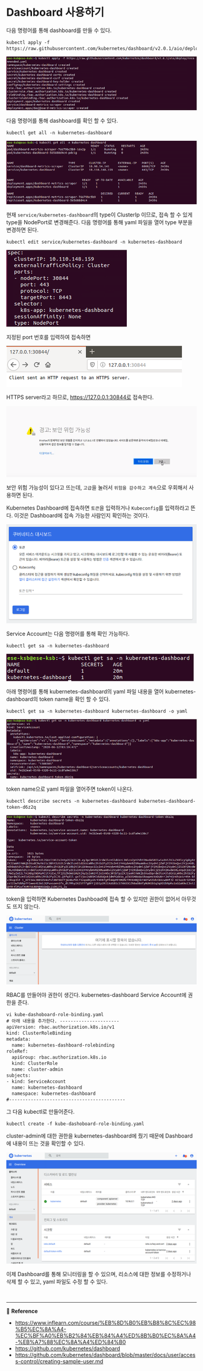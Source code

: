 # Dashboard 사용하기

다음 명령어를 통해 dashboard를 만들 수 있다.

~~~ shell
kubectl apply -f https://raw.githubusercontent.com/kubernetes/dashboard/v2.0.1/aio/deploy/recommended.yaml
~~~

![create_dashboard](../img/k8s_dashboard(1).PNG)

다음 명령어를 통해 dashboard를 확인 할 수 있다.

~~~ shell
kubectl get all -n kubernetes-dashboard
~~~

![check_dashboard](../img/k8s_dashboard(2).PNG)

현재 `service/kubernetes-dashboard`의 type이 ClusterIp 이므로, 접속 할 수 있게 type을 NodePort로 변경해준다. 다음 명령어를 통해 yaml 파일을 열어 type 부분을 변경하면 된다.

~~~ shell 
kubectl edit service/kubernetes-dashboard -n kubernetes-dashboard
~~~

![chang_port_type](../img/k8s_dashboard(3).PNG)

지정된 port 번호를 입력하여 접속하면

![page_https](../img/k8s_dashboard(4).PNG)

HTTPS server라고 하므로, https://127.0.0.1:30844로 접속한다.

![danger](../img/k8s_dashboard(5).PNG)

보안 위험 가능성이 있다고 뜨는데, `고급`을 눌러서 `위험을 감수하고 계속`으로 우회해서 사용하면 된다.

Kubernetes Dashboard에 접속하면 `토큰`을 입력하거나 `Kubeconfig`를 입력하라고 뜬다. 이것은 Dashboard에 접속 가능한 사람인지 확인하는 것이다.

![dashboard_start](../img/k8s_dashboard(6).PNG)

Service Account는 다음 명령어를 통해 확인 가능하다.

~~~ shell
kubectl get sa -n kubernetes-dashboard
~~~

![dashboard_start](../img/k8s_dashboard(7).PNG)

아래 명령어를 통해 kubernetes-dashboard의 yaml 파일 내용을 열어 kubernetes-dashboard의 token name을 확인 할 수 있다.

~~~ shell
kubectl get sa -n kubernetes-dashboard kubernetes-dashboard -o yaml
~~~

![check_token_name](../img/k8s_dashboard(8).PNG)

token name으로 yaml 파일을 열어주면 token이 나온다.

~~~ shell
kubectl describe secrets -n kubernetes-dashboard kubernetes-dashboard-token-d6z2q
~~~

![check_token](../img/k8s_dashboard(9).PNG)

token을 입력하면 Kubernetes Dashboad에 접속 할 수 있지만 권한이 없어서 아무것도 뜨지 않는다. 

![check_token](../img/k8s_dashboard(10).PNG)

RBAC를 만들어야 권한이 생긴다. kubernetes-dashboard Service Account에 권한을 준다.

~~~ shell
vi kube-dashoboard-role-binding.yaml
# 아래 내용을 추가한다. ----------------------
apiVersion: rbac.authorization.k8s.io/v1
kind: ClusterRoleBinding
metadata:
  name: kubernetes-dashboard-rolebinding
roleRef:
  apiGroup: rbac.authorization.k8s.io
  kind: ClusterRole
  name: cluster-admin
subjects:
- kind: ServiceAccount
  name: kubernetes-dashboard
  namespace: kubernetes-dashboard
#-------------------------------------------
~~~

그 다음 kubectl로 만들어준다.

~~~
kubectl create -f kube-dashoboard-role-binding.yaml
~~~

cluster-admin에 대한 권한을 kubernetes-dashboard에 줬기 때문에 Dashboard에 내용이 뜨는 것을 확인할 수 있다.

![check_token](../img/k8s_dashboard(11).PNG)

이제 Dashboard를 통해 모니터링을 할 수 있으며, 리소스에 대한 정보를 수정하거나 삭제 할 수 있고, yaml 파일도 수정 할 수 있다.

<br>

---
🔗 **Reference** 
- https://www.inflearn.com/course/%EB%8D%B0%EB%B8%8C%EC%98%B5%EC%8A%A4-%EC%BF%A0%EB%B2%84%EB%84%A4%ED%8B%B0%EC%8A%A4-%EB%A7%88%EC%8A%A4%ED%84%B0
- https://github.com/kubernetes/dashboard
- https://github.com/kubernetes/dashboard/blob/master/docs/user/access-control/creating-sample-user.md